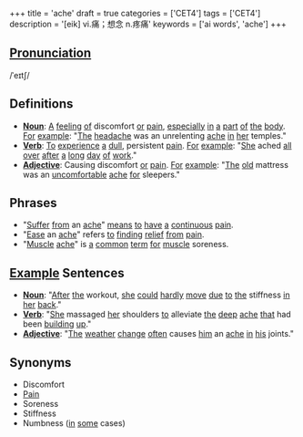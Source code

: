 +++
title = 'ache'
draft = true
categories = ['CET4']
tags = ['CET4']
description = '[eik] vi.痛；想念 n.疼痛'
keywords = ['ai words', 'ache']
+++

## [Pronunciation](/post/pronunciation/)
/ˈeɪtʃ/

## Definitions
- **[Noun](/post/noun/)**: [A](/post/a/) [feeling](/post/feeling/) [of](/post/of/) discomfort [or](/post/or/) [pain](/post/pain/), [especially](/post/especially/) [in](/post/in/) [a](/post/a/) [part](/post/part/) [of](/post/of/) [the](/post/the/) [body](/post/body/). [For](/post/for/) [example](/post/example/): "[The](/post/the/) [headache](/post/headache/) was an unrelenting [ache](/post/ache/) [in](/post/in/) [her](/post/her/) temples."
- **[Verb](/post/verb/)**: [To](/post/to/) [experience](/post/experience/) [a](/post/a/) [dull](/post/dull/), persistent [pain](/post/pain/). [For](/post/for/) [example](/post/example/): "[She](/post/she/) ached [all](/post/all/) [over](/post/over/) [after](/post/after/) [a](/post/a/) [long](/post/long/) [day](/post/day/) [of](/post/of/) [work](/post/work/)."
- **[Adjective](/post/adjective/)**: Causing discomfort [or](/post/or/) [pain](/post/pain/). [For](/post/for/) [example](/post/example/): "[The](/post/the/) [old](/post/old/) mattress was an [uncomfortable](/post/uncomfortable/) [ache](/post/ache/) [for](/post/for/) sleepers."

## Phrases
- "[Suffer](/post/suffer/) [from](/post/from/) an [ache](/post/ache/)" [means](/post/means/) [to](/post/to/) [have](/post/have/) [a](/post/a/) [continuous](/post/continuous/) [pain](/post/pain/).
- "[Ease](/post/ease/) an [ache](/post/ache/)" refers [to](/post/to/) [finding](/post/finding/) [relief](/post/relief/) [from](/post/from/) [pain](/post/pain/).
- "[Muscle](/post/muscle/) [ache](/post/ache/)" is [a](/post/a/) [common](/post/common/) [term](/post/term/) [for](/post/for/) [muscle](/post/muscle/) soreness.

## [Example](/post/example/) Sentences
- **[Noun](/post/noun/)**: "[After](/post/after/) [the](/post/the/) workout, [she](/post/she/) [could](/post/could/) [hardly](/post/hardly/) [move](/post/move/) [due](/post/due/) [to](/post/to/) [the](/post/the/) stiffness [in](/post/in/) [her](/post/her/) [back](/post/back/)."
- **[Verb](/post/verb/)**: "[She](/post/she/) massaged [her](/post/her/) shoulders [to](/post/to/) alleviate [the](/post/the/) [deep](/post/deep/) [ache](/post/ache/) [that](/post/that/) had been [building](/post/building/) [up](/post/up/)."
- **[Adjective](/post/adjective/)**: "[The](/post/the/) [weather](/post/weather/) [change](/post/change/) [often](/post/often/) causes [him](/post/him/) an [ache](/post/ache/) [in](/post/in/) [his](/post/his/) joints."

## Synonyms
- Discomfort
- [Pain](/post/pain/)
- Soreness
- Stiffness
- Numbness ([in](/post/in/) [some](/post/some/) cases)
